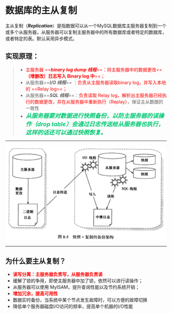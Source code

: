 # 数据库的主从复制

主从复制（***Replication***）是指数据可以从一个MySQL数据库主服务器复制到一个或多个从服务器，从服务器可以复制主服务器中的所有数据库或者特定的数据库，或者特定的表。默认采用异步模式。

## 实现原理：

> - <font color='red'>主服务器 ==***binary log dump 线程***==：将主服务器中的数据更改==**（增删改）日志写入 Binary log 中**==；</font>
> - 从服务器==***I/O 线程***== ：<font color='red'>负责从主服务器读取binary log，并写入本地的 ==Relay log==；</font>
> - 从服务器==***SQL 线程***==：<font color='red'>负责读取 Relay log，解析出主服务器已经执行的数据更改，并在从服务器中重新执行（Replay）</font>，保证主从数据的一致性
> - <font color='#02C874' size = 4>***从服务器要对数据进行快照备份，以防主服务器的误操作（drop table）会通过日志传送给从服务器也执行，这样的话还可以通过快照恢复。***</font>

------

![image-20200407232224040](../PicSource/image-20200407232224040.png)

------



## 为什么要主从复制？

- <font color='red'>**读写分离：主服务器负责写，从服务器负责读**</font>
- 缓解了锁的争用，即使主服务器中加了锁，依然可以进行读操作；
- 从服务器可以使用 MyISAM，提升查询性能以及节约系统开销；
- <font color='red'>**增加冗余，提高可用性**</font>
- 数据实时备份，当系统中某个节点发生故障时，可以方便的故障切换
- 降低单个服务器磁盘I/O访问的频率，提高单个机器的I/O性能